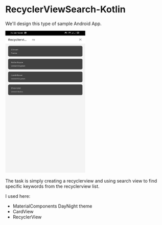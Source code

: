 # RecyclerViewSearch-Kotlin

We'll design this type of sample Android App.

<img src="https://raw.githubusercontent.com/mbobiosio/RecyclerViewSearch-Kotlin/master/screenshot.png" width="250" height="444" />

The task is simply creating a recyclerview and using search view to find specific keywords from the recyclerview list.

I used here:
- MaterialComponents DayNight theme
- CardView
- RecyclerView
